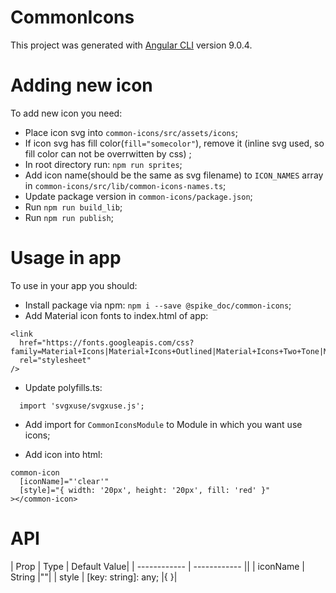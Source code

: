 # CommonIcons

This project was generated with [Angular CLI](https://github.com/angular/angular-cli) version 9.0.4.

# Adding new icon

To add new icon you need:

- Place icon svg into `common-icons/src/assets/icons`;
- If icon svg has fill color(`fill="somecolor"`), remove it (inline svg used, so fill color can not be overrwitten by css) ;
- In root directory run: `npm run sprites`;
- Add icon name(should be the same as svg filename) to `ICON_NAMES` array in `common-icons/src/lib/common-icons-names.ts`;
- Update package version in `common-icons/package.json`;
- Run `npm run build_lib`;
- Run `npm run publish`;

# Usage in app

To use in your app you should:

- Install package via npm: `npm i --save @spike_doc/common-icons`;
- Add Material icon fonts to index.html of app:

```
<link
  href="https://fonts.googleapis.com/css?family=Material+Icons|Material+Icons+Outlined|Material+Icons+Two+Tone|Material+Icons+Round|Material+Icons+Sharp"
  rel="stylesheet"
/>
```

- Update polyfills.ts:

```
  import 'svgxuse/svgxuse.js';
```

- Add import for `CommonIconsModule` to Module in which you want use icons;

- Add icon into html:

```
common-icon
  [iconName]="'clear'"
  [style]="{ width: '20px', height: '20px', fill: 'red' }"
></common-icon>
```

# API

| Prop | Type | Default Value|
| ------------ | ------------ ||
| iconName | String |""|
| style | [key: string]: any; |{ }|
